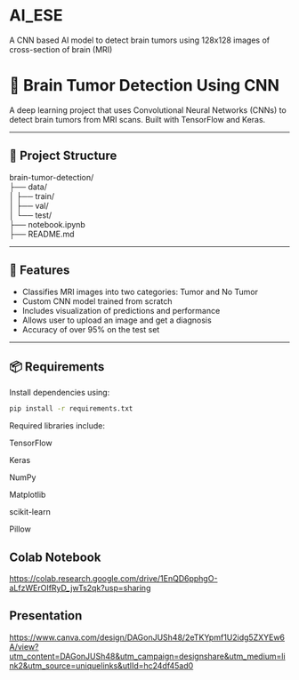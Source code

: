 # AI_ESE
A CNN based AI model to detect brain tumors using 128x128 images of cross-section of brain (MRI)

# 🧠 Brain Tumor Detection Using CNN

A deep learning project that uses Convolutional Neural Networks (CNNs) to detect brain tumors from MRI scans. Built with TensorFlow and Keras.

---

## 📂 Project Structure

brain-tumor-detection/<br>
├── data/<br>
│ ├── train/<br>
│ ├── val/<br>
│ └── test/<br>
├── notebook.ipynb<br>
├── README.md<br>


---

## 🚀 Features

- Classifies MRI images into two categories: Tumor and No Tumor
- Custom CNN model trained from scratch
- Includes visualization of predictions and performance
- Allows user to upload an image and get a diagnosis
- Accuracy of over 95% on the test set

---

## 📦 Requirements

Install dependencies using:

```bash
pip install -r requirements.txt

```


Required libraries include:

TensorFlow

Keras

NumPy

Matplotlib

scikit-learn

Pillow

## Colab Notebook 
https://colab.research.google.com/drive/1EnQD6pphgO-aLfzWErOIfRyD_jwTs2qk?usp=sharing
## Presentation
https://www.canva.com/design/DAGonJUSh48/2eTKYpmf1U2idg5ZXYEw6A/view?utm_content=DAGonJUSh48&utm_campaign=designshare&utm_medium=link2&utm_source=uniquelinks&utlId=hc24df45ad0
